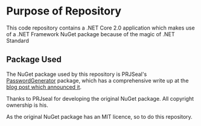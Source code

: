# Purpose of Repository

This code repository contains a .NET Core 2.0 application which makes use of a .NET Framework NuGet package because of the magic of .NET Standard

## Package Used

The NuGet package used by this repository is PRJSeal's [PasswordGenerator](http://www.nuget.org/packages/PasswordGenerator) package, which has a comprehensive write up at the [blog post which announced it](http://www.codeshare.co.uk/blog/open-source-project-password-generator/).

Thanks to PRJseal for developing the original NuGet package. All copyright ownership is his.

As the original NuGet package has an MIT licence, so to do this repository.